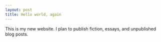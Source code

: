 ```yaml
---
layout: post
title: Hello world, again
---
```


This is my new website. I plan to publish fiction, essays, and unpublished blog posts.

